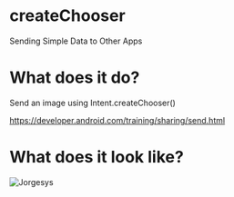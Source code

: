 # createChooser
Sending Simple Data to Other Apps




# What does it do?

Send an image using Intent.createChooser()

https://developer.android.com/training/sharing/send.html

# What does it look like?

![Jorgesys](https://i.stack.imgur.com/NxR9F.png)

